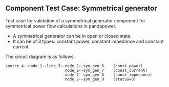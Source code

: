 <!--
SPDX-FileCopyrightText: Contributors to the Power Grid Model project <powergridmodel@lfenergy.org>

SPDX-License-Identifier: MPL-2.0
-->

## Component Test Case: Symmetrical generator

Test case for validation of a symmetrical generator component for symmetrical power flow calculations in pandapower.

- A symmetrical generator can be in open or closed state.
- It can be of 3 types: constant power, constant impedance and constant current.

The circuit diagram is as follows:

```
source_4--node_1--line_3--node_2--sym_gen_6    (const_power)
                          node_2--sym_gen_7    (const_current)
                          node_2--sym_gen_8    (const_impedance)
                          node_2--sym_gen_9    (status=0)
```

